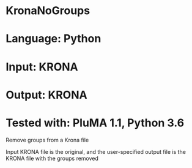 # KronaNoGroups
# Language: Python
# Input: KRONA
# Output: KRONA
# Tested with: PluMA 1.1, Python 3.6

Remove groups from a Krona file

Input KRONA file is the original, and the user-specified output file is the KRONA file with the groups removed
